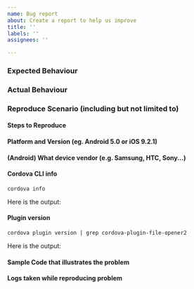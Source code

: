 ```yaml
---
name: Bug report
about: Create a report to help us improve
title: ''
labels: ''
assignees: ''

---
```


### Expected Behaviour

### Actual Behaviour

### Reproduce Scenario (including but not limited to)

#### Steps to Reproduce

#### Platform and Version (eg. Android 5.0 or iOS 9.2.1)

#### (Android) What device vendor (e.g. Samsung, HTC, Sony...)

#### Cordova CLI info

    cordova info

Here is the output:


#### Plugin version

    cordova plugin version | grep cordova-plugin-file-opener2

Here is the output:


#### Sample Code that illustrates the problem

#### Logs taken while reproducing problem
